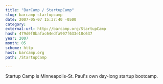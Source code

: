 ```yaml
---
title: "BarCamp / StartupCamp"
slug: barcamp-startupcamp
date: 2007-05-07 15:37:40 -0500
category: 
external-url: http://barcamp.org/StartupCamp
hash: 479d0f0bafac64edfa907f633e18c637
year: 2007
month: 05
scheme: http
host: barcamp.org
path: /StartupCamp

---
```


Startup Camp is Minneapolis-St. Paul's own day-long startup bootcamp.
